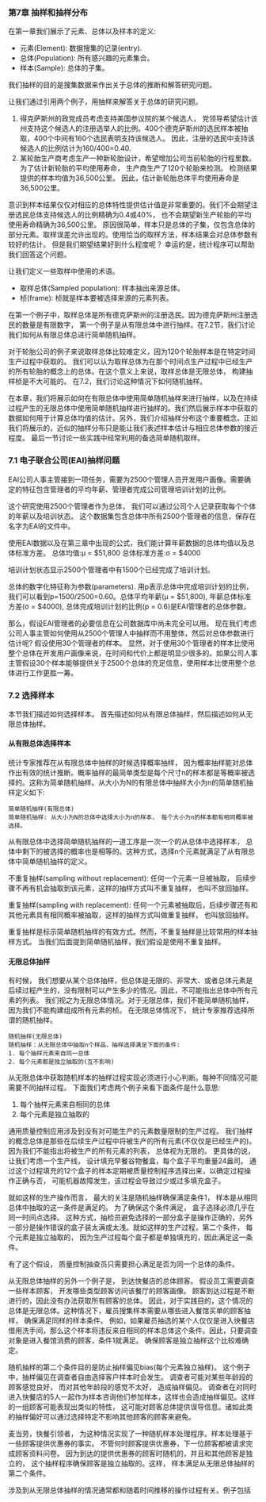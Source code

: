 ### 第7章 抽样和抽样分布

  在第一章我们展示了元素、总体以及样本的定义:
  * 元素(Element): 数据搜集的记录(entry).
  * 总体(Population): 所有感兴趣的元素集合。
  * 样本(Sample): 总体的子集。
  
  我们抽样的目的是搜集数据来作出关于总体的推断和解答研究问题。

  让我们通过引用两个例子，用抽样来解答关于总体的研究问题。
  1. 得克萨斯州的政党成员考虑支持美国参议院的某个候选人， 党领导希望估计该州支持这个候选人的注册选举人的比例。400个德克萨斯州的选民样本被抽取，400个中间有160个选民表明支持该候选人。 因此，注册的选民中支持该候选人的比例估计为160/400=0.40.
  2. 某轮胎生产商考虑生产一种新轮胎设计，希望增加公司当前轮胎的行程里数。为了估计新轮胎的平均使用寿命， 生产商生产了120个轮胎来检测。 检测结果提供的样本均值为36,500公里。 因此，估计新轮胎总体平均使用寿命是36,500公里。
  
  意识到样本结果仅仅对相应的总体特性提供估计值是非常重要的。我们不会期望注册选民总体支持候选人的比例精确为0.4或40%， 也不会期望新生产轮胎的平均使用寿命精确为36,500公里。 原因很简单，样本只是总体的子集，仅包含总体的部分元素。取样误差允许出现的。使用恰当的取样方法，样本结果会对总体参数有较好的估计。 但是我们期望结果好到什么程度呢？ 幸运的是，统计程序可以帮助我们回答这个问题。

  让我们定义一些取样中使用的术语。
  * 取样总体(Sampled population): 样本抽出来源总体。
  * 桢(frame): 桢就是样本要被选择来源的元素列表。
  
  在第一个例子中，取样总体是所有德克萨斯州的注册选民。因为德克萨斯州注册选民的数量是有限数字， 第一个例子是从有限总体中进行抽样。在7.2节，我们讨论我们如何从有限总体总进行简单随机抽样。

  对于轮胎公司的例子来说取样总体比较难定义，因为120个轮胎样本是在特定时间生产过程中获取的。 我们可以认为取样总体为在那个时间点生产过程中已经生产的所有轮胎的概念上的总体。在这个意义上来说，取样总体是无限总体， 构建抽样桢是不大可能的。 在7.2，我们讨论这种情况下如何随机抽样。
  
  在本章，我们将展示如何在有限总体中使用简单随机抽样来进行抽样，以及在持续过程产生的无限总体中使用简单随机抽样进行抽样的。我们然后展示样本中获取的数据如何用于计算总体均值的估计。另外，我们介绍抽样分布这个重要概念。正如我们将展示的，近似的抽样分布只是能让我们表述样本估计与相应总体参数的接近程度。 最后一节讨论一些实践中经常利用的备选简单随机取样。
  
### 7.1 电子联合公司(EAI)抽样问题
  EAI公司人事主管接到一项任务，需要为2500个管理人员开发用户画像。需要确定的特征包含管理者的平均年薪、管理者完成公司管理培训计划的比例。
  
  这个研究使用2500个管理者作为总体， 我们可以通过公司个人记录获取每个个体的年薪以及培训状态。 这个数据集包含总体中所有2500个管理者的信息，保存在名字为EAI的文件中。
  
  使用EAI数据以及在第三章中出现的公式，我们能计算年薪数据的总体均值以及总体标准方差。
  总体均值:μ = $51,800
  总体标准方差:σ = $4000
  
  培训计划状态显示2500个管理者中有1500个已经完成了培训计划。
  
  总体的数字化特征称为参数(parameters). 用p表示总体中完成培训计划的比例， 我们可以看到p=1500/2500=0.60。总体平均年薪(μ = $51,800), 年薪总体标准方差(σ = $4000), 总体完成培训计划的比例(p = 0.6)是EAI管理者的总体参数。
  
  那么，假设EAI管理者的必要信息在公司数据库中尚未完全可以用。 现在我们考虑公司人事主管如何使用从2500个管理人中抽样而不用整体，然后对总体参数进行估计呢? 假设使用30个管理者的样本。 显然，对于使用30个管理者的样本比使用整个总体在开发用户画像来说，在时间和代价上都是明显少很多的。如果公司人事主管假设30个样本能够提供关于2500个总体的充足信息，使用样本比使用整个总体进行工作更胜一筹。
  
### 7.2 选择样本
  本节我们描述如何选择样本。 首先描述如何从有限总体抽样，然后描述如何从无限总体抽样。
  
#### 从有限总体选择样本
  统计专家推荐在从有限总体中抽样的时候选择概率抽样， 因为概率抽样能对总体作出有效的统计推断。概率抽样的最简单类型是每个尺寸n的样本都是等概率被选择的。这称为简单随机抽样。从大小为N的有限总体中抽样大小为n的简单随机抽样定义如下:
```
简单随机抽样(有限总体)
简单随机抽样: 从大小为N的总体中选择大小为n的样本， 每个大小为n的样本都有相同概率被选择。
```
  从有限总体中选择简单随机抽样的一道工序是一次一个的从总体中选择样本， 总体中剩下的被选择的概率也是相等的。这种方式，选择n个元素就满足了从有限总体中简单随机抽样的定义。
  
  不重复抽样(sampling without replacement): 任何一个元素一旦被抽取， 后续步骤不再有机会抽取到该元素，这样的抽样方式叫不重复抽样， 也叫不放回抽样。
  
  重复抽样(sampling with replacement): 任何一个元素被抽取后，后续步骤还有和其他元素具有相同概率被抽取，这样的抽样方式叫做重复抽样， 也叫放回抽样。
  
  重复抽样是标示简单随机抽样的有效方式。然而，不重复抽样是比较常用的样本抽样方式。 当我们后面提到简单随机抽样，我们假设是使用不重复抽样。
  
#### 无限总体抽样
  有时候， 我们想要从某个总体抽样，但总体是无限的、非常大、或者总体元素是后续过程产生的，没有限制可以产生多少的情况。因此，不可能指出总体中所有元素的列表。 我们视之为无限总体情况。对于无限总体，我们不能简单随机抽样，因为我们不能构建组成所有元素的桢。 在无限总体情况下， 统计专家推荐选择所谓的随机抽样。
  
```
随机抽样(无限总体)
随机抽样：从无限总体中抽取n个样品，抽样选择满足下面的条件:
1. 每个抽样元素来自同一总体
2. 每个元素都是独立抽取的(互不影响)
```
  
  从无限总体中获取随机样本的抽样过程实现必须进行小心判断。每种不同情况可能需要不同抽样过程。 下面我们考虑两个例子来看下面条件是什么意思:
  1. 每个抽样元素来自相同的总体
  2. 每个元素是独立抽取的
  
  通用质量控制应用涉及到没有对可能生产的元素数量限制的生产过程。 我们抽样的概念总体是那些在后续生产过程中将被生产的所有元素(不仅仅是已经生产的)。因为我们不能指出将被生产的所有元素的列表， 总体视为无限的。 更具体的说， 让我们考虑一个生产线， 设计填充早餐谷物餐盒，每个盒子平均重量24盎司。 通过这个过程填充的12个盒子的样本定期被质量控制程序选择出来，以确定过程操作正确与否， 可能机器故障发生，该过程会导致过少或过多填充盒子。

  就如这样的生产操作而言， 最大的关注是随机抽样确保满足条件1， 样本是从相同总体中抽取的这一条件是满足的。 为了确保这个条件满足， 盒子选择必须几乎在同一时间点选择。 这种方式，抽检员避免选择的一部分盒子是操作正确的，另外一部分是操作错误的盒子装太满或太浅。就如这样的生产过程，第二个条件， 每个元素是独立抽取的， 因为生产过程每个盒子都是单独填充的，因此满足这一条件。
  
  有了这个假设， 质量控制抽查员只需要担心满足是否为同一个总体的条件。
  
  从无限总体抽样的另外一个例子是， 到达快餐店的总体顾客。 假设员工需要调查一些样本顾客， 开发哪些类型顾客访问该餐厅的顾客画像。 顾客到达过程是不断进行的，因此没有办法获取所有顾客的总体。 因此，对于实践目的，这个情况的总体是无限总体。这种情况下，雇员搜集样本需要从哪些进入餐馆买单的顾客抽样， 确保满足同样的样本条件。 例如，如果雇员抽选的某个人仅仅是进入快餐店借用洗手间，那么这个样本将违反来自相同的样本总体这个条件。因此，只要调查对象是进入餐馆消费的顾客，条件1就满足。 确保顾客是独立抽样这个比较难确定。
  
  随机抽样的第二个条件目的是防止抽样偏见bias(每个元素独立抽样)。 这个例子中，抽样偏见在调查者自由选择客户样本时会发生。 调查者可能对某些年龄段的顾客感觉良好， 而对其他年龄段的感觉不太好， 造成抽样偏见。 调查者在对同时进入快餐店的5人一起作为样本咨询他们参加样本，这样也会造成抽样偏见。这样的一组顾客可能表现出类似的特性， 这可能对顾客总体提供误导信息。诸如此类的抽样偏好可以通过选择特定不影响其他顾客的顾客来避免。
  
  麦当劳，快餐引领者， 为这种情况实现了一种随机样本处理程序。样本处理基于一些顾客提供优惠券的事实。 不管何时顾客提供优惠券，下一位顾客都被请求完成顾客资料问卷。 因为到达的提供优惠券的顾客时随机的，并且和其他顾客是独立的， 这个抽样程序确保顾客是独立抽取的。这样， 样本满足从无限总体抽样的第二个条件。
  
  涉及到从无限总体抽样的情况通常都和随着时间推移的操作过程有关。例子包括
